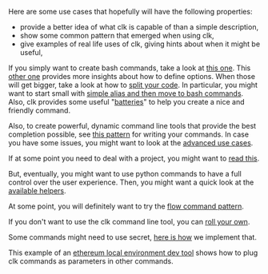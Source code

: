 Here are some use cases that hopefully will have the following properties:

-   provide a better idea of what clk is capable of than a simple description,
-   show some common pattern that emerged when using clk,
-   give examples of real life uses of clk, giving hints about when it might be useful,

If you simply want to create bash commands, take a look at [this one](bash_command.md). This [other one](bash_command_use_option.md) provides more insights about how to define options. When those will get bigger, take a look at how to [split your code](bash_command_import.md). In particular, you might want to start small with [simple alias and then move to bash commands](bash_command_from_alias.md). Also, clk provides some useful "[batteries](bash_command_built_in_lib.md)" to help you create a nice and friendly command.

Also, to create powerful, dynamic command line tools that provide the best completion possible, see [this pattern](dynamic_parameters_and_exposed_class.md) for writing your commands. In case you have some issues, you might want to look at the [advanced use cases](dynamic_parameters_advanced_use_cases.md).

If at some point you need to deal with a project, you might want to [read this](using_a_project.md).

But, eventually, you might want to use python commands to have a full control over the user experience. Then, you might want a quick look at the [available helpers](lib.md).

At some point, you will definitely want to try the [flow command pattern](flow_options.md).

If you don't want to use the clk command line tool, you can [roll your own](rolling_your_own.md).

Some commands might need to use secret, [here is how](dealing_with_secrets.md) we implement that.

This example of an [ethereum local environment dev tool](ethereum_local_environment_dev_tool.md) shows how to plug clk commands as parameters in other commands.
